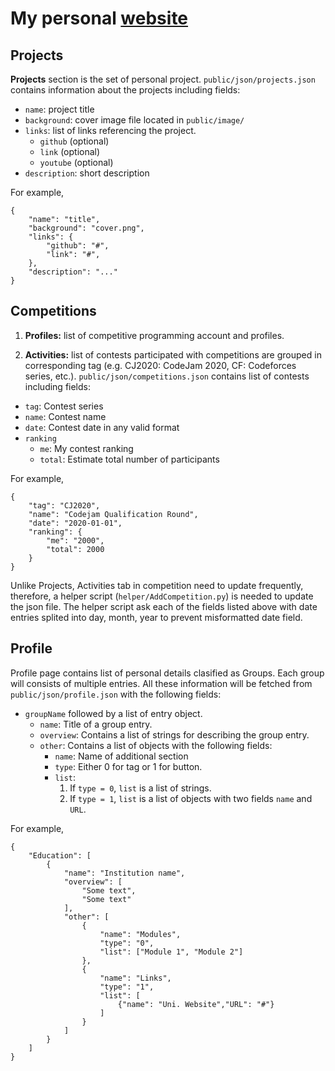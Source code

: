 # My personal [website](https://quangvn2508.github.io/Portfolio/)

## Projects

**Projects** section is the set of personal project. ```public/json/projects.json``` contains information about the projects including fields:

* ```name```: project title
* ```background```: cover image file located in ```public/image/```
* ```links```: list of links referencing the project.
    * ```github``` (optional)
    * ```link``` (optional)
    * ```youtube``` (optional)
* ```description```: short description

For example,

```
{
    "name": "title",
    "background": "cover.png",
    "links": {
        "github": "#",
        "link": "#",
    },
    "description": "..."
}
```

## Competitions

1. **Profiles:** list of competitive programming account and profiles.

2. **Activities:** list of contests participated with competitions are grouped in corresponding tag (e.g. CJ2020: CodeJam 2020, CF: Codeforces series, etc.). ```public/json/competitions.json``` contains list of contests including fields:

* ```tag```: Contest series
* ```name```: Contest name
* ```date```: Contest date in any valid format
* ```ranking```
    * ```me```: My contest ranking
    * ```total```: Estimate total number of participants

For example,

```
{
    "tag": "CJ2020",
    "name": "Codejam Qualification Round",
    "date": "2020-01-01",
    "ranking": {
        "me": "2000",
        "total": 2000
    }
}
```

Unlike Projects, Activities tab in competition need to update frequently, therefore, a helper script (```helper/AddCompetition.py```) is needed to update the json file. The helper script ask each of the fields listed above with date entries splited into day, month, year to prevent misformatted date field.

## Profile

Profile page contains list of personal details clasified as Groups. Each group will consists of multiple entries. All these information will be fetched from ```public/json/profile.json``` with the following fields:

* ```groupName``` followed by a list of entry object.
    * ```name```: Title of a group entry.
    * ```overview```: Contains a list of strings for describing the group entry.
    * ```other```: Contains a list of objects with the following fields:
        * ```name```: Name of additional section
        * ```type```: Either 0 for tag or 1 for button.
        * ```list```:
            1. If ```type = 0```, ```list``` is a list of strings.
            2. If ```type = 1```, ```list``` is a list of objects with two fields ```name``` and ```URL```.

For example,
```
{
    "Education": [
        {
            "name": "Institution name",
            "overview": [
                "Some text",
                "Some text"
            ],
            "other": [
                {
                    "name": "Modules",
                    "type": "0",
                    "list": ["Module 1", "Module 2"]
                },
                {
                    "name": "Links",
                    "type": "1",
                    "list": [
                        {"name": "Uni. Website","URL": "#"}
                    ]
                }
            ]
        }
    ]
}
```
